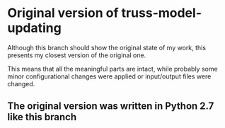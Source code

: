# Original version of truss-model-updating

Although this branch should show the original state of my work, this presents my closest version of the original one.

This means that all the meaningful parts are intact, while probably some minor configurational changes were applied or input/output files were changed.

## The original version was written in Python 2.7 like this branch
